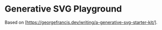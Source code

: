 # Generative SVG Playground

Based on [https://georgefrancis.dev/writing/a-generative-svg-starter-kit/].
